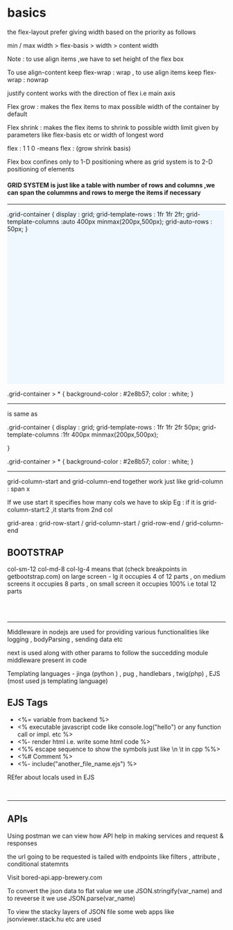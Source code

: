 # basics
<P> the flex-layout prefer giving width based on the priority as follows </P> 
<p> min / max width > flex-basis > width > content width </p> 

<p> Note : to use align items ,we have to set height of the flex box  </p> 
<p> To use align-content keep flex-wrap : wrap , to use align items keep flex-wrap : nowrap</p>
<p> justify content works with the direction of flex i.e main axis </p>
<P> Flex grow : makes the flex items to max possible width of the container by default</P> 
<p> Flex shrink : makes the flex items to shrink to possible width limit given by parameters like flex-basis etc or width of longest word</p>
<p> flex : 1 1 0 -means flex : (grow  shrink  basis)</p>
<p> Flex box confines only to 1-D positioning where as grid system is to 2-D positioning of elements </p> 
<h4> GRID SYSTEM is just like a table with number of rows and columns ,we can span the colummns and rows to merge the items if necessary</h4>
<hr/>
<P style="background-color:aliceblue;height :400px;width : 500px"> .grid-container {
    display : grid;
    grid-template-rows : 1fr 1fr 2fr;
    grid-template-columns :auto 400px minmax(200px,500px);
    grid-auto-rows : 50px;
}

.grid-container > * {
    background-color : #2e8b57;
    color : white;
} </P> 
<hr/>
<p> is same as </p>
<P>.grid-container {
    display : grid;
    grid-template-rows : 1fr 1fr 2fr 50px;
    grid-template-columns :1fr 400px minmax(200px,500px);

}

.grid-container > * {
    background-color : #2e8b57;
    color : white;
}</P>
<hr/>
<p> grid-column-start and grid-column-end together work just like grid-column : span x</p> 
<p> If we use start it specifies how many cols we have to skip Eg : if it is grid-column-start:2 ,it starts from 2nd col </p>
<p> grid-area : grid-row-start /  grid-column-start / grid-row-end / grid-column-end </p>
<h2>BOOTSTRAP</h2> 
<p> col-sm-12 col-md-8 col-lg-4   means that (check breakpoints in getbootstrap.com)  on large screen - lg it occupies 4 of 12 parts , on medium screens it occupies 8 parts , on small screen it occupies 100% i.e total 12 parts </p>
<br/> <br/> <hr/>
<p>Middleware in nodejs are used for providing various functionalities like logging , bodyParsing , sending data etc</p> 
<p> next is used along with other params to follow the succedding module middleware present in code</p>  
<p> Templating languages - jinga (python ) , pug , handlebars , twig(php) , EJS (most used js templating language) </p> 
<h2>EJS Tags</h2> 
<ul>
    <li><%= variable from backend %></li> 
    <li><% executable javascript code like console.log("hello") or any function call or impl. etc %></li> 
    <li> <%- render html i.e. write some html code %></li> 
    <li> <%% escape sequence to show the symbols  just like \n \t in cpp %%> </li> 
    <li> <%# Comment %> </li> 
    <li> <%- include("another_file_name.ejs") %> </li>
</ul>
<P> REfer about locals used in EJS </P>

<br/> <hr/> 
<h2>APIs</h2> 
<p> Using postman we can view how API help in making services and request & responses</p> 
<p> the url going to be requested is tailed with endpoints like filters , attribute , conditional statemnts</p>
<p> Visit bored-api.app-brewery.com</p> 
<p> To convert the json data to flat value we use JSON.stringify(var_name) and to reveerse it we use JSON.parse(var_name) </p> 
<p> To view the stacky layers of JSON file some web apps like jsonviewer.stack.hu  etc are used </p>
